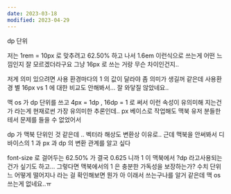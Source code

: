 ```yaml
---
date: 2023-03-18
modified: 2023-04-29
---
```


dp 단위

저는 1rem = 10px 로 맞추려고 62.50% 하고 나서 1.6em 이런식으로 쓰는게 어떤 느낌인지 잘 모르겠더라구요
그냥 16px 로 쓰는 거랑 무슨 차이인건지..

저게 의미 있으려면 사용 환경마다의 1 의 값이 달라야 좀 의미가 생길꺼 같은데 사용환경 별 16px vs 1 에 대한 비교도 안해봐서... 잘 와닿질 않았네요..

맥 os 가 dp 단위를 쓰고 4px = 1dp , 16dp = 1 로 써서
이런 속성이 유의미해 지는건가 라는게 현재로썬 가장 유의미한 추론인데.. px 베이스로 작업해도 맥북 유저 분들한테서 문제를 들을 수 없었어서

dp 가 맥북 단위인 것 같은데 .. 벡터라 해상도 변환상 이유로..
근데 맥북을 안써봐서 디바이스의 1 과 px 과 dp 의 변환 관계를 알고 싶다

font-size 로 걸어두는 62.50% 가 결국 0.625 니까 1 이 맥북에서 ?dp 라고사용되는건가 싶기도 하고...
그렇다면 맥북에서의 1 은 충분한 가독성을 보장하는가?
수치 단위느 어떻게 떨어지나 라는 걸 확인해보면 뭔가 아 이래서 쓰는구나를 알거 같은데 맥 os 쓰는게 없네요..ㅠ
